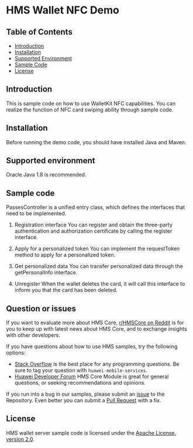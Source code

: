 # HMS Wallet NFC Demo

## Table of Contents

* [Introduction](#introduction)
* [Installation](#installation)
* [Supported Environment](#supported-environment)
* [Sample Code](#sample-code)
* [License](#license)

## Introduction
This is sample code on how to use WalletKit NFC capabilities. You can realize the function of NFC card swiping ability through sample code.

## Installation
Before running the demo code, you should have installed Java and Maven.

## Supported environment
Oracle Java 1.8 is recommended.

## Sample code
PassesController is a unified entry class, which defines the interfaces that need to be implemented.

1. Registration interface
You can register and obtain the three-party authentication and authorization certificate by calling the register interface.
	
2. Apply for a personalized token
You can implement the requestToken method to apply for a personalized token.
	
3. Get personalized data
You can transfer personalized data through the getPersonalInfo interface.
	
4. Unregister
When the wallet deletes the card, it will call this interface to inform you that the card has been deleted.

## Question or issues
If you want to evaluate more about HMS Core,
[r/HMSCore on Reddit](https://www.reddit.com/r/HuaweiDevelopers/) is for you to keep up with latest news about HMS Core, and to exchange insights with other developers.

If you have questions about how to use HMS samples, try the following options:
- [Stack Overflow](https://stackoverflow.com/questions/tagged/huawei-mobile-services) is the best place for any programming questions. Be sure to tag your question with 
`huawei-mobile-services`.
- [Huawei Developer Forum](https://forums.developer.huawei.com/forumPortal/en/home?fid=0101187876626530001) HMS Core Module is great for general questions, or seeking recommendations and opinions.

If you run into a bug in our samples, please submit an [issue](https://github.com/HMS-Core/hms-wallet-nfc/issues) to the Repository. Even better you can submit a [Pull Request](https://github.com/HMS-Core/hms-wallet-nfc/pulls) with a fix.

## License
HMS wallet server sample code is licensed under the [Apache License, version 2.0](http://www.apache.org/licenses/LICENSE-2.0).

